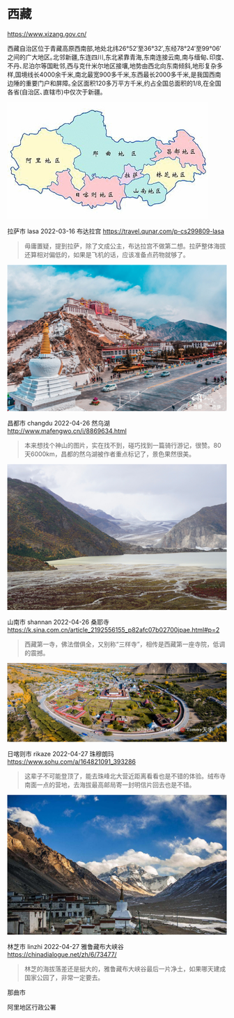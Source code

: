 # 西藏

https://www.xizang.gov.cn/

西藏自治区位于青藏高原西南部,地处北纬26°52′至36°32′,东经78°24′至99°06′之间的广大地区｡北邻新疆,东连四川,东北紧靠青海,东南连接云南,南与缅甸､印度､不丹､尼泊尔等国毗邻,西与克什米尔地区接壤,地势由西北向东南倾斜,地形复杂多样,国境线长4000余千米,南北最宽900多千米,东西最长2000多千米,是我国西南边陲的重要门户和屏障｡全区面积120多万平方千米,约占全国总面积的1/8,在全国各省(自治区､直辖市)中仅次于新疆｡

![西藏](xizang.png)

拉萨市 lasa 2022-03-16 布达拉宫 https://travel.qunar.com/p-cs299809-lasa

> 毋庸置疑，提到拉萨，除了文成公主，布达拉宫不做第二想。拉萨整体海拔还算相对偏低的，如果是飞机的话，应该准备点药物就够了。

![拉萨](lasa.jpeg)

昌都市 changdu 2022-04-26 然乌湖 http://www.mafengwo.cn/i/8869634.html

> 本来想找个神山的图片，实在找不到，碰巧找到一篇骑行游记，很赞。80天6000km，昌都的然乌湖被作者重点标记了，景色果然很美。

![昌都](changdu.jpeg)

山南市 shannan 2022-04-26 桑耶寺 https://k.sina.com.cn/article_2192556155_p82afc07b02700jpae.html#p=2

> 西藏第一寺，佛法僧俱全，又别称“三样寺”，相传是西藏第一座寺院，低调的震撼。

![山南](shannan.jpeg)

日喀则市 rikaze 2022-04-27 珠穆朗玛 https://www.sohu.com/a/164821091_393286

> 这辈子不可能登顶了，能去珠峰北大营近距离看看也是不错的体验。绒布寺南面一点的营地，去海拔最高邮局寄一封明信片回去也是不错。

![日喀则](rikaze.jpeg)

林芝市 linzhi 2022-04-27 雅鲁藏布大峡谷 https://chinadialogue.net/zh/6/73477/

> 林芝的海拔落差还是挺大的，雅鲁藏布大峡谷最后一片净土，如果哪天建成国家公园了，非常一定要去。

那曲市

阿里地区行政公署